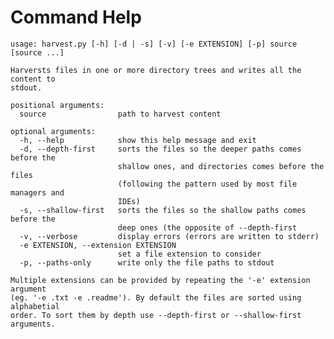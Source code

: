 # Command Help

    usage: harvest.py [-h] [-d | -s] [-v] [-e EXTENSION] [-p] source [source ...]

    Harversts files in one or more directory trees and writes all the content to
    stdout.

    positional arguments:
      source                path to harvest content

    optional arguments:
      -h, --help            show this help message and exit
      -d, --depth-first     sorts the files so the deeper paths comes before the
                            shallow ones, and directories comes before the files
                            (following the pattern used by most file managers and
                            IDEs)
      -s, --shallow-first   sorts the files so the shallow paths comes before the
                            deep ones (the opposite of --depth-first
      -v, --verbose         display errors (errors are written to stderr)
      -e EXTENSION, --extension EXTENSION
                            set a file extension to consider
      -p, --paths-only      write only the file paths to stdout

    Multiple extensions can be provided by repeating the '-e' extension argument
    (eg. '-e .txt -e .readme'). By default the files are sorted using alphabetial
    order. To sort them by depth use --depth-first or --shallow-first arguments.
